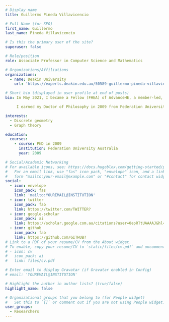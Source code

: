 ```yaml
---
# Display name
title: Guillermo Pineda Villavicencio

# Full Name (for SEO)
first_name: Guillermo
last_name: Pineda Villavicencio

# Is this the primary user of the site?
superuser: false

# Role/position
role: Associate Professor in Computer Science and Mathematics

# Organizations/Affiliations
organizations:
  - name: Deakin University
    url: 'https://experts.deakin.edu.au/50589-guillermo-pineda-villavicencio'

# Short bio (displayed in user profile at end of posts)
bio: In May 2021, I became a Fellow (FHEA) of AdvanceHE, a member-led, sector-owned charity dedicated to enhancing higher education for staff, students, and society worldwide. Additionally, in 2016, I completed a Graduate Certificate in Education (Tertiary Teaching) at Federation University Australia (formerly University of Ballarat). 

     I earned my Doctor of Philosophy in 2009 from Federation University Australia. In 2002, I graduated with a Bachelor’s degree in Computer Science with first-class honours from the University of Oriente, Santiago de Cuba.

interests:
  - Discrete geometry
  - Graph theory

education:
  courses:
    - course: PhD in 2009
      institution: Federation University Australia
      year: 2009

# Social/Academic Networking
# For available icons, see: https://docs.hugoblox.com/getting-started/page-builder/#icons
#   For an email link, use "fas" icon pack, "envelope" icon, and a link in the
#   form "mailto:your-email@example.com" or "#contact" for contact widget.
social:
  - icon: envelope
    icon_pack: fas
    link: 'mailto:YOUREMAIL@INSTITUTION'
  - icon: twitter
    icon_pack: fab
    link: https://twitter.com/TWITTER?
  - icon: google-scholar
    icon_pack: ai
    link: https://scholar.google.com.au/citations?user=0epRTtUAAAAJ&hl=en
  - icon: github
    icon_pack: fab
    link: https://github.com/GITHUB?
# Link to a PDF of your resume/CV from the About widget.
# To enable, copy your resume/CV to `static/files/cv.pdf` and uncomment the lines below.
# - icon: cv
#   icon_pack: ai
#   link: files/cv.pdf

# Enter email to display Gravatar (if Gravatar enabled in Config)
# email: 'YOUREMAIL@INSTITUTION'

# Highlight the author in author lists? (true/false)
highlight_name: false

# Organizational groups that you belong to (for People widget)
#   Set this to `[]` or comment out if you are not using People widget.
user_groups:
  - Researchers
---
```

